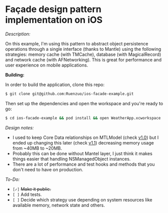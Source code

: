 Façade design pattern implementation on iOS
===========================================

_Description:_

On this example, I'm using this pattern to abstract object persistence operations through a single interface (thanks to Mantle) using the following strategies: memory cache (with TMCache), database (with MagicalRecord) and network cache (with AFNetworking). This is great for performance and user experience on mobile applications.

__Building:__

In order to build the application, clone this repo:

```sh
$ git clone git@github.com:Ruenzuo/ios-facade-example.git
```

Then set up the dependencies and open the workspace and you're ready to go:

```sh
$ cd ios-facade-example && pod install && open WeatherApp.xcworkspace
```  

_Design notes:_

* I used to keep Core Data relationships on MTLModel (check [v1.0](https://github.com/Ruenzuo/ios-facade-example/commit/b99d7f31a6afc4b4a37c992b51692270c5056f69)) but I ended up changing this later (check [v1.1](https://github.com/Ruenzuo/ios-facade-example/commit/ddcb34612bdbeca24df46da313721a543a3973b9)) decreasing memory usage from ~40MB to ~20MB.
* Probably this can be done without Mantel layer, I just think it makes things easier that handling NSManagedObject instances. 
* There are a lot of performance and test hooks and methods that you don't need to have on production.

_To-Do:_

* `[✓]` <del>Make it public.</del>
* `[ ]` Add tests.
* `[ ]` Decide which strategy use depending on system resources like available memory, network state and others. 